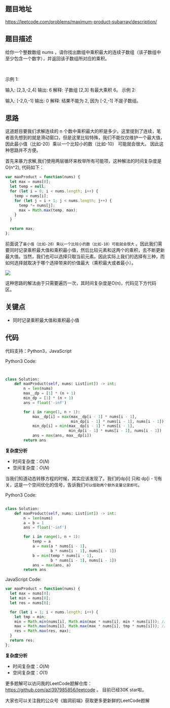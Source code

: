 ## 题目地址

https://leetcode.com/problems/maximum-product-subarray/description/

## 题目描述

给你一个整数数组 nums ，请你找出数组中乘积最大的连续子数组（该子数组中至少包含一个数字），并返回该子数组所对应的乘积。

 

示例 1:

输入: [2,3,-2,4]
输出: 6
解释: 子数组 [2,3] 有最大乘积 6。
示例 2:

输入: [-2,0,-1]
输出: 0
解释: 结果不能为 2, 因为 [-2,-1] 不是子数组。


## 思路

这道题目要我们求解连续的 n 个数中乘积最大的积是多少。这里提到了连续，笔者首先想到的就是滑动窗口，但是这里比较特殊，我们不能仅仅维护一个最大值，因此最小值（比如-20）乘以一个比较小的数（比如-10）
可能就会很大。 因此这种思路并不方便。

首先来暴力求解,我们使用两层循环来枚举所有可能项，这种解法的时间复杂度是O(n^2), 代码如下：

```js
var maxProduct = function(nums) {
  let max = nums[0];
  let temp = null;
  for (let i = 0; i < nums.length; i++) {
    temp = nums[i];
    for (let j = i + 1; j < nums.length; j++) {
      temp *= nums[j];
      max = Math.max(temp, max);
    }
  }

  return max;
};
```



前面说了`最小值（比如-20）乘以一个比较小的数（比如-10）可能就会很大` 。因此我们需要同时记录乘积最大值和乘积最小值，然后比较元素和这两个的乘积，去不断更新最大值。当然，我们也可以选择只取当前元素。因此实际上我们的选择有三种，而如何选择就取决于哪个选择带来的价值最大（乘积最大或者最小）。

![](https://pic.leetcode-cn.com/7d39989d10d982d44cbd6b6f693cf5171865c0654f7c3754e27ec1afc2c0de5d.jpg)

这种思路的解法由于只需要遍历一次，其时间复杂度是O(n)，代码见下方代码区。

## 关键点

- 同时记录乘积最大值和乘积最小值
## 代码

代码支持：Python3，JavaScript



Python3 Code:


```python


class Solution:
    def maxProduct(self, nums: List[int]) -> int:
        n = len(nums)
        max__dp = [1] * (n + 1)
        min_dp = [1] * (n + 1)
        ans = float('-inf')

        for i in range(1, n + 1):
            max__dp[i] = max(max__dp[i - 1] * nums[i - 1],
                             min_dp[i - 1] * nums[i - 1], nums[i - 1])
            min_dp[i] = min(max__dp[i - 1] * nums[i - 1],
                            min_dp[i - 1] * nums[i - 1], nums[i - 1])
            ans = max(ans, max__dp[i])
        return ans
  ```


**复杂度分析**
- 时间复杂度：$O(N)$
- 空间复杂度：$O(N)$


当我们知道动态转移方程的时候，其实应该发现了。我们的dp[i] 只和 dp[i - 1]有关，这是一个空间优化的信号，告诉我们`可以借助两个额外变量记录即可`。


Python3 Code:


```python

class Solution:
    def maxProduct(self, nums: List[int]) -> int:
        n = len(nums)
        a = b = 1
        ans = float('-inf')

        for i in range(1, n + 1):
            temp = a
            a = max(a * nums[i - 1],
                    b * nums[i - 1], nums[i - 1])
            b = min(temp * nums[i - 1],
                    b * nums[i - 1], nums[i - 1])
            ans = max(ans, a)
        return ans

```

JavaScript Code:

```js
var maxProduct = function(nums) {
  let max = nums[0];
  let min = nums[0];
  let res = nums[0];

  for (let i = 1; i < nums.length; i++) {
    let tmp = min;
    min = Math.min(nums[i], Math.min(max * nums[i], min * nums[i])); // 取最小
    max = Math.max(nums[i], Math.max(max * nums[i], tmp * nums[i])); /// 取最大
    res = Math.max(res, max);
  }
  return res;
};
```


**复杂度分析**
- 时间复杂度：$O(N)$
- 空间复杂度：$O(1)$

更多题解可以访问我的LeetCode题解仓库：https://github.com/azl397985856/leetcode  。 目前已经30K star啦。

大家也可以关注我的公众号《脑洞前端》获取更多更新鲜的LeetCode题解
